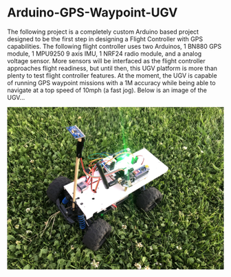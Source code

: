 # Arduino-GPS-Waypoint-UGV

The following project is a completely custom Arduino based project designed to be the first step in designing a Flight Controller with GPS capabilities. The following flight controller uses two Arduinos, 1 BN880 GPS module, 1 MPU9250 9 axis IMU, 1 NRF24 radio module, and a analog voltage sensor. More sensors will be interfaced as the flight controller approaches flight readiness, but until then, this UGV platform is more than plenty to test flight controller features. At the moment, the UGV is capable of running GPS waypoint missions with a 1M accuracy while being able to navigate at a top speed of 10mph (a fast jog). Below is an image of the UGV...

![UGV](https://github.com/nchennoju/Arduino-GPS-Waypoint-UGV/blob/master/Images/IMG_3642.jpg)

